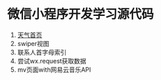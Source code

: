 # 微信小程序开发学习源代码
1. [天气首页](miniprogram-1/)
2. swiper视图
3. 联系人首字母索引
4. 尝试wx.request获取数据
5. mv页面with网易云音乐API
